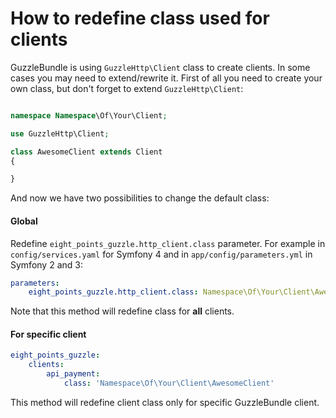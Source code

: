 # How to redefine class used for clients

GuzzleBundle is using `GuzzleHttp\Client` class to create clients. In some cases you may need to extend/rewrite it.
First of all you need to create your own class, but don't forget to extend `GuzzleHttp\Client`:

```php

namespace Namespace\Of\Your\Client;

use GuzzleHttp\Client;

class AwesomeClient extends Client
{

}
```

And now we have two possibilities to change the default class:

#### Global

Redefine `eight_points_guzzle.http_client.class` parameter.
For example in `config/services.yaml` for Symfony 4 and in `app/config/parameters.yml` in Symfony 2 and 3:

```yaml
parameters:
    eight_points_guzzle.http_client.class: Namespace\Of\Your\Client\AwesomeClient
```

Note that this method will redefine class for **all** clients.

#### For specific client

```yaml
eight_points_guzzle:
    clients:
        api_payment:
            class: 'Namespace\Of\Your\Client\AwesomeClient'
```

This method will redefine client class only for specific GuzzleBundle client.
